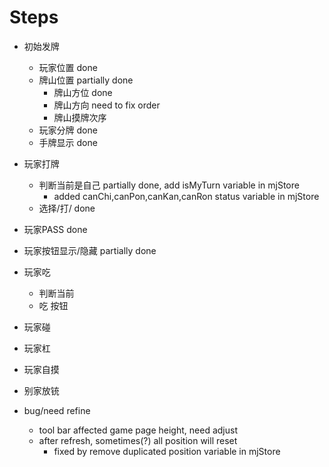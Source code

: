 # Steps

- 初始发牌

  - 玩家位置  done
  - 牌山位置  partially done
    - 牌山方位 done
    - 牌山方向 need to fix order
    - 牌山摸牌次序
  - 玩家分牌  done
  - 手牌显示  done

- 玩家打牌
  - 判断当前是自己 partially done, add isMyTurn variable in mjStore
    - added canChi,canPon,canKan,canRon status variable in mjStore
  - 选择/打/ done
- 玩家PASS done
- 玩家按钮显示/隐藏 partially done
- 玩家吃
  - 判断当前
  - 吃 按钮

- 玩家碰
- 玩家杠
- 玩家自摸
- 别家放铳

- bug/need refine
  - tool bar affected game page height, need adjust
  - after refresh, sometimes(?) all position will reset
    - fixed by remove duplicated position variable in mjStore
